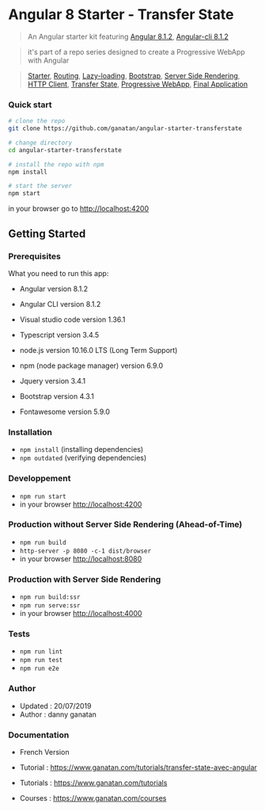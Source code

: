 # Angular 8 Starter - Transfer State


> An Angular starter kit featuring [Angular 8.1.2](https://angular.io), [Angular-cli 8.1.2](https://cli.angular.io/)

> it's part of a repo series designed to create a Progressive WebApp with Angular

> [Starter](https://github.com/ganatan/angular-starter),
[Routing](https://github.com/ganatan/angular-starter-routing),
[Lazy-loading](https://github.com/ganatan/angular-starter-lazy),
[Bootstrap](https://github.com/ganatan/angular-starter-bootstrap),
[Server Side Rendering](https://github.com/ganatan/angular-starter-ssr),
[HTTP Client](https://github.com/ganatan/angular-starter-httpclient),
[Transfer State](https://github.com/ganatan/angular-starter-transferstate),
[Progressive WebApp](https://github.com/ganatan/angular-starter-pwa),
[Final Application](https://github.com/ganatan/angular-webapp)

### Quick start

```bash
# clone the repo
git clone https://github.com/ganatan/angular-starter-transferstate

# change directory
cd angular-starter-transferstate

# install the repo with npm
npm install

# start the server
npm start

```
in your browser go to [http://localhost:4200](http://localhost:4200) 


## Getting Started

### Prerequisites
What you need to run this app:
* Angular version 8.1.2
* Angular CLI version 8.1.2
* Visual studio code version 1.36.1
* Typescript version 3.4.5
* node.js version 10.16.0 LTS (Long Term Support)
* npm (node package manager) version 6.9.0

* Jquery version 3.4.1
* Bootstrap version 4.3.1
* Fontawesome version 5.9.0

### Installation
* `npm install` (installing dependencies)
* `npm outdated` (verifying dependencies)

### Developpement
* `npm run start`
*  in your browser [http://localhost:4200](http://localhost:4200) 

### Production without Server Side Rendering (Ahead-of-Time)
* `npm run build`
* `http-server -p 8080 -c-1 dist/browser`
*  in your browser [http://localhost:8080](http://localhost:8080) 

### Production with Server Side Rendering
* `npm run build:ssr`
* `npm run serve:ssr`
*  in your browser [http://localhost:4000](http://localhost:4000) 

### Tests
* `npm run lint`
* `npm run test`
* `npm run e2e`

### Author
* Updated : 20/07/2019
* Author  : danny ganatan

### Documentation
* French Version
* Tutorial  : https://www.ganatan.com/tutorials/transfer-state-avec-angular

* Tutorials : https://www.ganatan.com/tutorials
* Courses   : https://www.ganatan.com/courses



